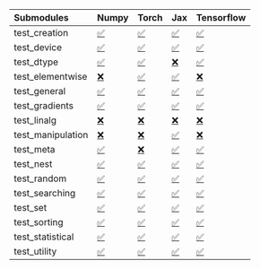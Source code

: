 | Submodules        | Numpy                                                                                                                           | Torch                                                                                                                           | Jax                                                                                                                             | Tensorflow                                                                                                                      |
|:------------------|:--------------------------------------------------------------------------------------------------------------------------------|:--------------------------------------------------------------------------------------------------------------------------------|:--------------------------------------------------------------------------------------------------------------------------------|:--------------------------------------------------------------------------------------------------------------------------------|
| test_creation     | <a href="https://github.com/unifyai/ivy/runs/7898403980?check_suite_focus=true" rel="noopener noreferrer" target="_blank">✅</a> | <a href="https://github.com/unifyai/ivy/runs/7898405887?check_suite_focus=true" rel="noopener noreferrer" target="_blank">✅</a> | <a href="https://github.com/unifyai/ivy/runs/7898407795?check_suite_focus=true" rel="noopener noreferrer" target="_blank">✅</a> | <a href="https://github.com/unifyai/ivy/runs/7898409587?check_suite_focus=true" rel="noopener noreferrer" target="_blank">✅</a> |
| test_device       | <a href="https://github.com/unifyai/ivy/runs/7898404135?check_suite_focus=true" rel="noopener noreferrer" target="_blank">✅</a> | <a href="https://github.com/unifyai/ivy/runs/7898405995?check_suite_focus=true" rel="noopener noreferrer" target="_blank">✅</a> | <a href="https://github.com/unifyai/ivy/runs/7898407925?check_suite_focus=true" rel="noopener noreferrer" target="_blank">✅</a> | <a href="https://github.com/unifyai/ivy/runs/7898409687?check_suite_focus=true" rel="noopener noreferrer" target="_blank">✅</a> |
| test_dtype        | <a href="https://github.com/unifyai/ivy/runs/7898404278?check_suite_focus=true" rel="noopener noreferrer" target="_blank">✅</a> | <a href="https://github.com/unifyai/ivy/runs/7898406105?check_suite_focus=true" rel="noopener noreferrer" target="_blank">✅</a> | <a href="https://github.com/unifyai/ivy/runs/7898408021?check_suite_focus=true" rel="noopener noreferrer" target="_blank">❌</a> | <a href="https://github.com/unifyai/ivy/runs/7898409780?check_suite_focus=true" rel="noopener noreferrer" target="_blank">✅</a> |
| test_elementwise  | <a href="https://github.com/unifyai/ivy/runs/7898404393?check_suite_focus=true" rel="noopener noreferrer" target="_blank">❌</a> | <a href="https://github.com/unifyai/ivy/runs/7898406244?check_suite_focus=true" rel="noopener noreferrer" target="_blank">✅</a> | <a href="https://github.com/unifyai/ivy/runs/7898408105?check_suite_focus=true" rel="noopener noreferrer" target="_blank">✅</a> | <a href="https://github.com/unifyai/ivy/runs/7898409888?check_suite_focus=true" rel="noopener noreferrer" target="_blank">❌</a> |
| test_general      | <a href="https://github.com/unifyai/ivy/runs/7898404500?check_suite_focus=true" rel="noopener noreferrer" target="_blank">✅</a> | <a href="https://github.com/unifyai/ivy/runs/7898406457?check_suite_focus=true" rel="noopener noreferrer" target="_blank">✅</a> | <a href="https://github.com/unifyai/ivy/runs/7898408213?check_suite_focus=true" rel="noopener noreferrer" target="_blank">✅</a> | <a href="https://github.com/unifyai/ivy/runs/7898409986?check_suite_focus=true" rel="noopener noreferrer" target="_blank">✅</a> |
| test_gradients    | <a href="https://github.com/unifyai/ivy/runs/7898404614?check_suite_focus=true" rel="noopener noreferrer" target="_blank">✅</a> | <a href="https://github.com/unifyai/ivy/runs/7898406596?check_suite_focus=true" rel="noopener noreferrer" target="_blank">✅</a> | <a href="https://github.com/unifyai/ivy/runs/7898408329?check_suite_focus=true" rel="noopener noreferrer" target="_blank">✅</a> | <a href="https://github.com/unifyai/ivy/runs/7898410086?check_suite_focus=true" rel="noopener noreferrer" target="_blank">✅</a> |
| test_linalg       | <a href="https://github.com/unifyai/ivy/runs/7898404730?check_suite_focus=true" rel="noopener noreferrer" target="_blank">❌</a> | <a href="https://github.com/unifyai/ivy/runs/7898406695?check_suite_focus=true" rel="noopener noreferrer" target="_blank">❌</a> | <a href="https://github.com/unifyai/ivy/runs/7898408429?check_suite_focus=true" rel="noopener noreferrer" target="_blank">❌</a> | <a href="https://github.com/unifyai/ivy/runs/7898410189?check_suite_focus=true" rel="noopener noreferrer" target="_blank">❌</a> |
| test_manipulation | <a href="https://github.com/unifyai/ivy/runs/7898404841?check_suite_focus=true" rel="noopener noreferrer" target="_blank">❌</a> | <a href="https://github.com/unifyai/ivy/runs/7898406795?check_suite_focus=true" rel="noopener noreferrer" target="_blank">❌</a> | <a href="https://github.com/unifyai/ivy/runs/7898408568?check_suite_focus=true" rel="noopener noreferrer" target="_blank">✅</a> | <a href="https://github.com/unifyai/ivy/runs/7898410300?check_suite_focus=true" rel="noopener noreferrer" target="_blank">❌</a> |
| test_meta         | <a href="https://github.com/unifyai/ivy/runs/7898404949?check_suite_focus=true" rel="noopener noreferrer" target="_blank">✅</a> | <a href="https://github.com/unifyai/ivy/runs/7898406896?check_suite_focus=true" rel="noopener noreferrer" target="_blank">❌</a> | <a href="https://github.com/unifyai/ivy/runs/7898408686?check_suite_focus=true" rel="noopener noreferrer" target="_blank">✅</a> | <a href="https://github.com/unifyai/ivy/runs/7898410397?check_suite_focus=true" rel="noopener noreferrer" target="_blank">✅</a> |
| test_nest         | <a href="https://github.com/unifyai/ivy/runs/7898405055?check_suite_focus=true" rel="noopener noreferrer" target="_blank">✅</a> | <a href="https://github.com/unifyai/ivy/runs/7898407022?check_suite_focus=true" rel="noopener noreferrer" target="_blank">✅</a> | <a href="https://github.com/unifyai/ivy/runs/7898408801?check_suite_focus=true" rel="noopener noreferrer" target="_blank">✅</a> | <a href="https://github.com/unifyai/ivy/runs/7898410490?check_suite_focus=true" rel="noopener noreferrer" target="_blank">✅</a> |
| test_random       | <a href="https://github.com/unifyai/ivy/runs/7898405163?check_suite_focus=true" rel="noopener noreferrer" target="_blank">✅</a> | <a href="https://github.com/unifyai/ivy/runs/7898407104?check_suite_focus=true" rel="noopener noreferrer" target="_blank">✅</a> | <a href="https://github.com/unifyai/ivy/runs/7898408902?check_suite_focus=true" rel="noopener noreferrer" target="_blank">✅</a> | <a href="https://github.com/unifyai/ivy/runs/7898410616?check_suite_focus=true" rel="noopener noreferrer" target="_blank">✅</a> |
| test_searching    | <a href="https://github.com/unifyai/ivy/runs/7898405282?check_suite_focus=true" rel="noopener noreferrer" target="_blank">✅</a> | <a href="https://github.com/unifyai/ivy/runs/7898407219?check_suite_focus=true" rel="noopener noreferrer" target="_blank">✅</a> | <a href="https://github.com/unifyai/ivy/runs/7898408984?check_suite_focus=true" rel="noopener noreferrer" target="_blank">✅</a> | <a href="https://github.com/unifyai/ivy/runs/7898410777?check_suite_focus=true" rel="noopener noreferrer" target="_blank">✅</a> |
| test_set          | <a href="https://github.com/unifyai/ivy/runs/7898405392?check_suite_focus=true" rel="noopener noreferrer" target="_blank">✅</a> | <a href="https://github.com/unifyai/ivy/runs/7898407329?check_suite_focus=true" rel="noopener noreferrer" target="_blank">✅</a> | <a href="https://github.com/unifyai/ivy/runs/7898409113?check_suite_focus=true" rel="noopener noreferrer" target="_blank">✅</a> | <a href="https://github.com/unifyai/ivy/runs/7898410972?check_suite_focus=true" rel="noopener noreferrer" target="_blank">✅</a> |
| test_sorting      | <a href="https://github.com/unifyai/ivy/runs/7898405538?check_suite_focus=true" rel="noopener noreferrer" target="_blank">✅</a> | <a href="https://github.com/unifyai/ivy/runs/7898407451?check_suite_focus=true" rel="noopener noreferrer" target="_blank">✅</a> | <a href="https://github.com/unifyai/ivy/runs/7898409203?check_suite_focus=true" rel="noopener noreferrer" target="_blank">✅</a> | <a href="https://github.com/unifyai/ivy/runs/7898411148?check_suite_focus=true" rel="noopener noreferrer" target="_blank">✅</a> |
| test_statistical  | <a href="https://github.com/unifyai/ivy/runs/7898405675?check_suite_focus=true" rel="noopener noreferrer" target="_blank">✅</a> | <a href="https://github.com/unifyai/ivy/runs/7898407566?check_suite_focus=true" rel="noopener noreferrer" target="_blank">✅</a> | <a href="https://github.com/unifyai/ivy/runs/7898409320?check_suite_focus=true" rel="noopener noreferrer" target="_blank">✅</a> | <a href="https://github.com/unifyai/ivy/runs/7898411366?check_suite_focus=true" rel="noopener noreferrer" target="_blank">✅</a> |
| test_utility      | <a href="https://github.com/unifyai/ivy/runs/7898405769?check_suite_focus=true" rel="noopener noreferrer" target="_blank">✅</a> | <a href="https://github.com/unifyai/ivy/runs/7898407681?check_suite_focus=true" rel="noopener noreferrer" target="_blank">✅</a> | <a href="https://github.com/unifyai/ivy/runs/7898409447?check_suite_focus=true" rel="noopener noreferrer" target="_blank">✅</a> | <a href="https://github.com/unifyai/ivy/runs/7898411539?check_suite_focus=true" rel="noopener noreferrer" target="_blank">✅</a> |